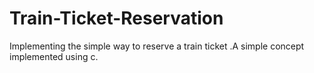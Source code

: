 # Train-Ticket-Reservation
Implementing the simple way to reserve a train ticket .A simple concept implemented using c.
